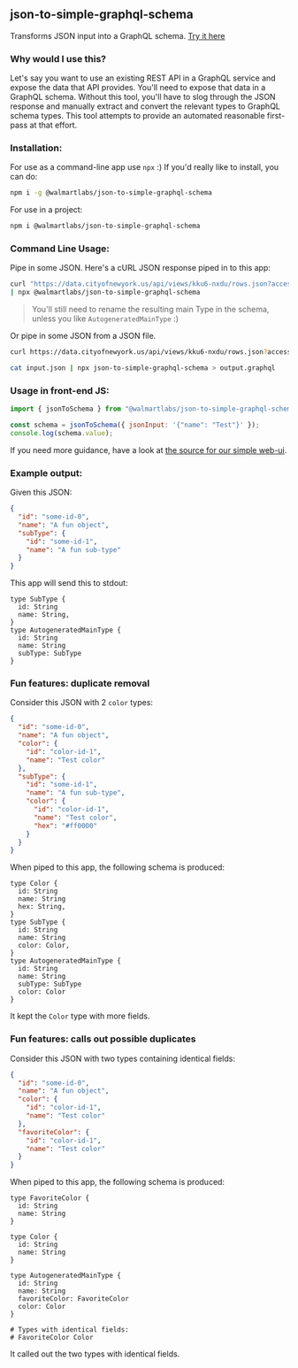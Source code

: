 ## json-to-simple-graphql-schema

Transforms JSON input into a GraphQL schema. 
[Try it here](https://walmartlabs.github.io/json-to-simple-graphql-schema/)

### Why would I use this?

Let's say you want to use an existing REST API in a GraphQL service and expose the data that API provides. You'll need to expose that data in a GraphQL schema. Without this tool, you'll have to slog through the JSON response and manually extract and convert the relevant types to GraphQL schema types. This tool attempts to provide an automated reasonable first-pass at that effort.

### Installation:

For use as a command-line app use `npx` :) If you'd really like to install, you can do:
```bash
npm i -g @walmartlabs/json-to-simple-graphql-schema
```
For use in a project:
```bash
npm i @walmartlabs/json-to-simple-graphql-schema
```

### Command Line Usage:

Pipe in some JSON. Here's a cURL JSON response piped in to this app:
```bash
curl "https://data.cityofnewyork.us/api/views/kku6-nxdu/rows.json?accessType=DOWNLOAD" \
| npx @walmartlabs/json-to-simple-graphql-schema
```
> You'll still need to rename the resulting main Type in the schema, unless you like `AutogeneratedMainType` :)

Or pipe in some JSON from a JSON file.

```bash
curl https://data.cityofnewyork.us/api/views/kku6-nxdu/rows.json?accessType=DOWNLOAD > input.json

cat input.json | npx json-to-simple-graphql-schema > output.graphql
```

### Usage in front-end JS:
```javascript
import { jsonToSchema } from "@walmartlabs/json-to-simple-graphql-schema/lib";

const schema = jsonToSchema({ jsonInput: '{"name": "Test"}' });
console.log(schema.value);
```
If you need more guidance, have a look at [the source for our simple web-ui](./web-ui).

### Example output:

Given this JSON:
```json
{
  "id": "some-id-0",
  "name": "A fun object",
  "subType": {
    "id": "some-id-1",
    "name": "A fun sub-type"
  }
}
```
This app will send this to stdout:
```
type SubType { 
  id: String 
  name: String,
} 
type AutogeneratedMainType { 
  id: String 
  name: String 
  subType: SubType
}
```

### Fun features: duplicate removal

Consider this JSON with 2 `color` types:
```json
{
  "id": "some-id-0",
  "name": "A fun object",
  "color": {
    "id": "color-id-1",
    "name": "Test color"
  },
  "subType": {
    "id": "some-id-1",
    "name": "A fun sub-type",
    "color": {
      "id": "color-id-1",
      "name": "Test color",
      "hex": "#ff0000"
    }
  }
}
```
When piped to this app, the following schema is produced:
```
type Color { 
  id: String 
  name: String 
  hex: String,
} 
type SubType { 
  id: String 
  name: String 
  color: Color,
} 
type AutogeneratedMainType { 
  id: String 
  name: String 
  subType: SubType 
  color: Color
}
```
It kept the `Color` type with more fields.

### Fun features: calls out possible duplicates

Consider this JSON with two types containing identical fields:
```json
{
  "id": "some-id-0",
  "name": "A fun object",
  "color": {
    "id": "color-id-1",
    "name": "Test color"
  },
  "favoriteColor": {
    "id": "color-id-1",
    "name": "Test color"
  }
}
```
When piped to this app, the following schema is produced:
```
type FavoriteColor {
  id: String
  name: String
}

type Color {
  id: String
  name: String
}

type AutogeneratedMainType {
  id: String
  name: String
  favoriteColor: FavoriteColor
  color: Color
}

# Types with identical fields:
# FavoriteColor Color
```
It called out the two types with identical fields.
